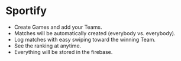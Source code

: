 # Sportify
- Create Games and add your Teams.
- Matches will be automatically created (everybody vs. everybody).
- Log matches with easy swiping toward the winning Team.
- See the ranking at anytime.
- Everything will be stored in the firebase.
